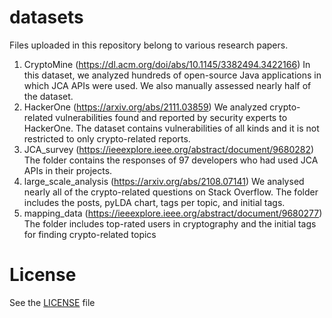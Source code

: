 # datasets
Files uploaded in this repository belong to various research papers.

1. CryptoMine (https://dl.acm.org/doi/abs/10.1145/3382494.3422166)
In this dataset, we analyzed hundreds of open-source Java applications in which JCA APIs were used. We also manually assessed nearly half of the dataset.
2. HackerOne (https://arxiv.org/abs/2111.03859)
We analyzed crypto-related vulnerabilities found and reported by security experts to HackerOne. The dataset contains vulnerabilities of all kinds and it is not restricted to only crypto-related reports.
3. JCA_survey (https://ieeexplore.ieee.org/abstract/document/9680282)
The folder contains the responses of 97 developers who had used JCA APIs in their projects. 
4. large_scale_analysis (https://arxiv.org/abs/2108.07141)
We analysed nearly all of the crypto-related questions on Stack Overflow. The folder includes the posts, pyLDA chart, tags per topic, and initial tags.
5. mapping_data (https://ieeexplore.ieee.org/abstract/document/9680277)
The folder includes top-rated users in cryptography and the initial tags for finding crypto-related topics



# License

See the [LICENSE](https://github.com/arti-all/datasets/blob/main/LICENSE.md) file 
